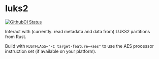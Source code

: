 # luks2
[![GithubCI Status](https://github.com/sylvainpelissier/luks2/actions/workflows/rust.yml/badge.svg?branch=master)](https://github.com/sylvainpelissier/luks2/actions/workflows/rust.yml?query=branch%3Amaster)

Interact with (currently: read metadata and data from) LUKS2 partitions from Rust.

Build with `RUSTFLAGS="-C target-feature=+aes"` to use the AES processor instruction set (if
available on your platform).

